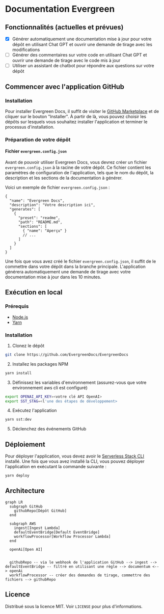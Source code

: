 

# Documentation Evergreen

## Fonctionnalités (actuelles et prévues)

- [x] Générer automatiquement une documentation mise à jour pour votre dépôt en utilisant Chat GPT et ouvrir une demande de tirage avec les modifications
- [ ] Générer des commentaires sur votre code en utilisant Chat GPT et ouvrir une demande de tirage avec le code mis à jour
- [ ] Utiliser un assistant de chatbot pour répondre aux questions sur votre dépôt

## Commencer avec l'application GitHub

### Installation

Pour installer Evergreen Docs, il suffit de visiter le [GitHub Marketplace](https://github.com/apps/evergreen-docs) et de cliquer sur le bouton "Installer". À partir de là, vous pouvez choisir les dépôts sur lesquels vous souhaitez installer l'application et terminer le processus d'installation.

### Préparation de votre dépôt

#### Fichier `evergreen.config.json`

Avant de pouvoir utiliser Evergreen Docs, vous devrez créer un fichier `evergreen.config.json` à la racine de votre dépôt. Ce fichier contient les paramètres de configuration de l'application, tels que le nom du dépôt, la description et les sections de la documentation à générer.

Voici un exemple de fichier `evergreen.config.json` :

```jsonc
{
  "name": "Evergreen Docs",
  "description": "Votre description ici",
  "generates": [
    {
      "preset": "readme",
      "path": "README.md",
      "sections": [
        { "name": "Aperçu" }
        // ...
      ]
    }
  ]
}
```

Une fois que vous avez créé le fichier `evergreen.config.json`, il suffit de le commettre dans votre dépôt dans la branche principale. L'application générera automatiquement une demande de tirage avec votre documentation mise à jour dans les 10 minutes.

## Exécution en local

### Prérequis

- [Node.js](https://nodejs.org/en/)
- [Yarn](https://yarnpkg.com/)

### Installation

1. Clonez le dépôt

```sh
git clone https://github.com/EvergreenDocs/EvergreenDocs
```

2. Installez les packages NPM

```sh
yarn install
```

3. Définissez les variables d'environnement (assurez-vous que votre environnement aws cli est configuré)

```sh
export OPENAI_API_KEY=<votre clé API OpenAI>
export SST_STAG=<l'une des étapes de développement>
```

4. Exécutez l'application

```sh
yarn sst:dev
```

5. Déclenchez des événements GitHub

## Déploiement

Pour déployer l'application, vous devez avoir le [Serverless Stack CLI](https://serverless-stack.com/) installé. Une fois que vous avez installé la CLI, vous pouvez déployer l'application en exécutant la commande suivante :

```sh
yarn deploy
```

## Architecture

```mermaid
graph LR
  subgraph GitHub
    githubRepo[Dépôt GitHub]
  end

  subgraph AWS
    ingest[Ingest Lambda]
    defaultEventBridge[Default EventBridge]
    workflowProcessor[Workflow Processor Lambda]
  end

  openAi[Open AI]


  githubRepo -- via le webhook de l'application GitHub --> ingest --> defaultEventBridge -- filtré en utilisant une règle --> documentum <--> openAi
  workflowProcessor -- créer des demandes de tirage, commettre des fichiers --> githubRepo
```

## Licence

Distribué sous la licence MIT. Voir `LICENSE` pour plus d'informations.